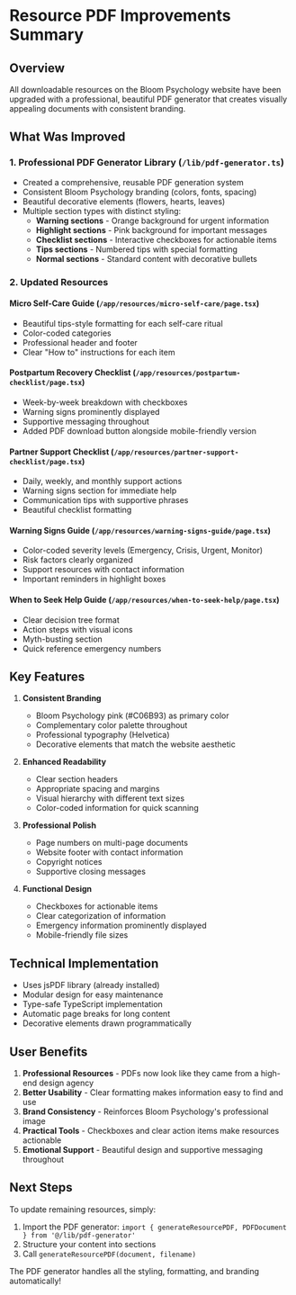 # Resource PDF Improvements Summary

## Overview
All downloadable resources on the Bloom Psychology website have been upgraded with a professional, beautiful PDF generator that creates visually appealing documents with consistent branding.

## What Was Improved

### 1. **Professional PDF Generator Library** (`/lib/pdf-generator.ts`)
- Created a comprehensive, reusable PDF generation system
- Consistent Bloom Psychology branding (colors, fonts, spacing)
- Beautiful decorative elements (flowers, hearts, leaves)
- Multiple section types with distinct styling:
  - **Warning sections** - Orange background for urgent information
  - **Highlight sections** - Pink background for important messages
  - **Checklist sections** - Interactive checkboxes for actionable items
  - **Tips sections** - Numbered tips with special formatting
  - **Normal sections** - Standard content with decorative bullets

### 2. **Updated Resources**

#### Micro Self-Care Guide (`/app/resources/micro-self-care/page.tsx`)
- Beautiful tips-style formatting for each self-care ritual
- Color-coded categories
- Professional header and footer
- Clear "How to" instructions for each item

#### Postpartum Recovery Checklist (`/app/resources/postpartum-checklist/page.tsx`)
- Week-by-week breakdown with checkboxes
- Warning signs prominently displayed
- Supportive messaging throughout
- Added PDF download button alongside mobile-friendly version

#### Partner Support Checklist (`/app/resources/partner-support-checklist/page.tsx`)
- Daily, weekly, and monthly support actions
- Warning signs section for immediate help
- Communication tips with supportive phrases
- Beautiful checklist formatting

#### Warning Signs Guide (`/app/resources/warning-signs-guide/page.tsx`)
- Color-coded severity levels (Emergency, Crisis, Urgent, Monitor)
- Risk factors clearly organized
- Support resources with contact information
- Important reminders in highlight boxes

#### When to Seek Help Guide (`/app/resources/when-to-seek-help/page.tsx`)
- Clear decision tree format
- Action steps with visual icons
- Myth-busting section
- Quick reference emergency numbers

## Key Features

1. **Consistent Branding**
   - Bloom Psychology pink (#C06B93) as primary color
   - Complementary color palette throughout
   - Professional typography (Helvetica)
   - Decorative elements that match the website aesthetic

2. **Enhanced Readability**
   - Clear section headers
   - Appropriate spacing and margins
   - Visual hierarchy with different text sizes
   - Color-coded information for quick scanning

3. **Professional Polish**
   - Page numbers on multi-page documents
   - Website footer with contact information
   - Copyright notices
   - Supportive closing messages

4. **Functional Design**
   - Checkboxes for actionable items
   - Clear categorization of information
   - Emergency information prominently displayed
   - Mobile-friendly file sizes

## Technical Implementation

- Uses jsPDF library (already installed)
- Modular design for easy maintenance
- Type-safe TypeScript implementation
- Automatic page breaks for long content
- Decorative elements drawn programmatically

## User Benefits

1. **Professional Resources** - PDFs now look like they came from a high-end design agency
2. **Better Usability** - Clear formatting makes information easy to find and use
3. **Brand Consistency** - Reinforces Bloom Psychology's professional image
4. **Practical Tools** - Checkboxes and clear action items make resources actionable
5. **Emotional Support** - Beautiful design and supportive messaging throughout

## Next Steps

To update remaining resources, simply:
1. Import the PDF generator: `import { generateResourcePDF, PDFDocument } from '@/lib/pdf-generator'`
2. Structure your content into sections
3. Call `generateResourcePDF(document, filename)`

The PDF generator handles all the styling, formatting, and branding automatically!